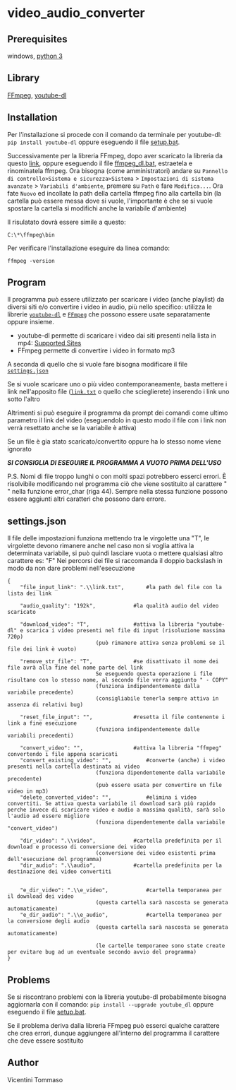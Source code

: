 ﻿# video_audio_converter


## Prerequisites
windows, [python 3](https://www.python.org/downloads/)

## Library
[FFmpeg](https://github.com/FFmpeg/FFmpeg), [youtube-dl](https://github.com/ytdl-org/youtube-dl)

## Installation
Per l'installazione si procede con il comando da terminale per youtube-dl: `pip install youtube-dl` oppure eseguendo il file [setup.bat](\etc\setup.bat).

Successivamente per la libreria FFmpeg, dopo aver scaricato la libreria da questo [link](https://www.gyan.dev/ffmpeg/builds/ffmpeg-git-full.7z), oppure eseguendo il file [ffmpeg_dl.bat](\etc\ffmpeg_dl.bat), estraetela e rinominatela ffmpeg. Ora bisogna (come amministratori) andare su `Pannello di controllo>Sistema e sicurezza>Sistema` > `Impostazioni di sistema avanzate` > `Variabili d'ambiente`, premere su `Path` e fare `Modifica...`. Ora fate `Nuovo` ed incollate la path della cartella ffmpeg fino alla cartella bin (la cartella può essere messa dove si vuole, l'importante è che se si vuole spostare la cartella si modifichi anche la variabile d'ambiente)

Il risulatato dovrà essere simile a questo:

	C:\*\ffmpeg\bin

Per verificare l'installazione eseguire da linea comando:

	ffmpeg -version

## Program
Il programma può essere utilizzato per scaricare i video (anche playlist) da diversi siti e/o convertire i video in audio, più nello specifico: utilizza le librerie [`youtube-dl`](https://github.com/ytdl-org/youtube-dl) e [`FFmpeg`](https://github.com/FFmpeg/FFmpeg) che possono essere usate separatamente oppure insieme.

* youtube-dl permette di scaricare i video dai siti presenti nella lista in mp4: [Supported Sites](https://ytdl-org.github.io/youtube-dl/supportedsites.html) 
* FFmpeg permette di convertire i video in formato mp3

A seconda di quello che si vuole fare bisogna modificare il file [`settings.json`](.\bin\settings.json)

Se si vuole scaricare uno o più video contemporaneamente, basta mettere i link nell'apposito file ([`link.txt`](.\bin\link.txt) o quello che scieglierete) inserendo i link uno sotto l'altro

Altrimenti si può eseguire il programma da prompt dei comandi come ultimo parametro il link del video (eseguendolo in questo modo il file con i link non verrà resettato anche se la variabile è attiva)

Se un file è gia stato scaricato/convertito oppure ha lo stesso nome viene ignorato

***SI CONSIGLIA DI ESEGUIRE IL PROGRAMMA A VUOTO PRIMA DELL'USO***

P.S. Nomi di file troppo lunghi o con molti spazi potrebbero esserci errori. È risolvibile modificando nel programma ciò che viene sostituito al carattere " " nella funzione error_char (riga 44). Sempre nella stessa funzione possono essere aggiunti altri caratteri che possono dare errore.

## settings.json
Il file delle impostazioni funziona mettendo tra le virgolette una "T", le virgolette devono rimanere anche nel caso non si voglia attiva la determinata variabile, si può quindi lasciare vuota o mettere qualsiasi altro carattere es: "F"
Nei percorsi dei file si raccomanda il doppio backslash in modo da non dare problemi nell'esecuzione

	{
		"file_input_link": ".\\link.txt",		#la path del file con la lista dei link

		"audio_quality": "192k",			#la qualità audio del video scaricato

		"download_video": "T",				#attiva la libreria "youtube-dl" e scarica i video presenti nel file di input (risoluzione massima 720p)
								(può rimanere attiva senza problemi se il file dei link è vuoto)

		"remove_str_file": "T",				#se disattivato il nome dei file avrà alla fine del nome parte del link
								Se eseguendo questa operazione i file risultano con lo stesso nome, al secondo file verra aggiunto " - COPY"
								(funziona indipendentemente dalla variabile precedente)
								(consigliabile tenerla sempre attiva in assenza di relativi bug)

		"reset_file_input": "",				#resetta il file contenente i link a fine esecuzione
								(funziona indipendentemente dalle variabili precedenti)

		"convert_video": "",				#attiva la libreria "ffmpeg" convertendo i file appena scaricati
		"convert_existing_video": "",			#converte (anche) i video presenti nella cartella destinata ai video
								(funziona dipendentemente dalla variabile precedente)
								(può essere usata per convertire un file video in mp3)
		"delete_converted_video": "",			#elimina i video convertiti. Se attiva questa variabile il download sarà più rapido perche invece di scaricare video e audio a massima qualità, sarà solo l'audio ad essere migliore
								(funziona dipendentemente dalla variabile "convert_video")

		"dir_video": ".\\video",			#cartella predefinita per il download e processo di conversione dei video
								(conversione dei video esistenti prima dell'esecuzione del programma)
		"dir_audio": ".\\audio",			#cartella predefinita per la destinazione dei video convertiti

		
		"e_dir_video": ".\\e_video",			#cartella temporanea per il download dei video
								(questa cartella sarà nascosta se generata automaticamente)
		"e_dir_audio": ".\\e_audio",			#cartella temporanea per la conversione degli audio
								(questa cartella sarà nascosta se generata automaticamente)

								(le cartelle temporanee sono state create per evitare bug ad un eventuale secondo avvio del programma)
	}

## Problems
Se si riscontrano problemi con la libreria youtube-dl probabilmente bisogna aggiornarla con il comando: `pip install --upgrade youtube_dl` oppure eseguendo il file [setup.bat](\etc\setup.bat).

Se il problema deriva dalla libreria FFmpeg può esserci qualche carattere che crea errori, dunque aggiungere all'interno del programma il carattere che deve essere sostituito

## Author
Vicentini Tommaso
